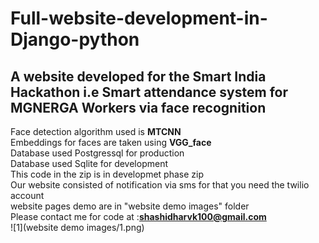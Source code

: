# Full-website-development-in-Django-python
## A website developed for the Smart India Hackathon i.e Smart attendance system for MGNERGA Workers via face recognition

Face detection algorithm used is **MTCNN** \
Embeddings for faces are taken using **VGG_face** \
Database used Postgressql for production\
Database used Sqlite for development\
This code in the zip is in developmet phase zip\
Our website consisted of notification via sms for that you need the twilio account\
website pages demo are in "website demo images" folder\
Please contact me for code at :**shashidharvk100@gmail.com**\
![1](website demo images/1.png)




